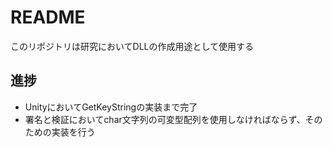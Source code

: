 # README
このリポジトリは研究においてDLLの作成用途として使用する

## 進捗
- UnityにおいてGetKeyStringの実装まで完了
- 署名と検証においてchar文字列の可変型配列を使用しなければならず、そのための実装を行う
